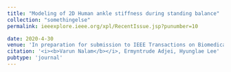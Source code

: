 ```yaml
---
title: "Modeling of 2D Human ankle stiffness during standing balance"
collection: "somethingelse"
permalink: ieeexplore.ieee.org/xpl/RecentIssue.jsp?punumber=10

date: 2020-4-30
venue: 'In preparation for submission to IEEE Transactions on Biomedical Engineering'
citation: '<i><b>Varun Nalam</b></i>, Ermyntrude Adjei, Hyunglae Lee'
pubtype: 'journal'
---
```






